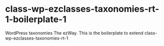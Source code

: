 class-wp-ezclasses-taxonomies-rt-1-boilerplate-1
================================================

WordPress taxonomies The ezWay. This is the boilerplate to extend class-wp-ezclasses-taxonomies-rt-1
